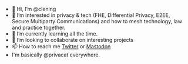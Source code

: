 - 👋 Hi, I’m @clening
- 👀 I’m interested in privacy & tech (FHE, Differential Privacy, E2EE, Secure Multiparty Communications) and how to mesh technology, law and practice together.  
- 🌱 I’m currently learning all the time. 
- 💞️ I’m looking to collaborate on interesting projects
- 📫 How to reach me [Twitter](https://twitter.com/PrivaCat) or [Mastodon](https://freeradical.zone/web/@privacat#)
-   I'm basically @privacat everywhere. 

<!---
clening/clening is a ✨ special ✨ repository because its `README.md` (this file) appears on your GitHub profile.
You can click the Preview link to take a look at your changes.
<a rel="me" href="https://freeradical.zone/@privacat">Mastodon</a>
--->
